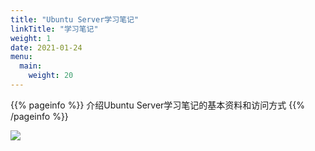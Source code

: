 ```yaml
---
title: "Ubuntu Server学习笔记"
linkTitle: "学习笔记"
weight: 1
date: 2021-01-24
menu:
  main:
    weight: 20
---
```


{{% pageinfo %}}
介绍Ubuntu Server学习笔记的基本资料和访问方式
{{% /pageinfo %}}



![](docs/introduction/images/ubuntu_logo.png)

